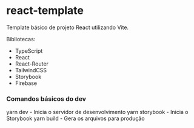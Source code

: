 # react-template

Template básico de projeto React utilizando Vite.

Bibliotecas:
 - TypeScript
 - React
 - React-Router
 - TailwindCSS
 - Storybook
 - Firebase

### Comandos básicos do dev

  yarn dev - Inicia o servidor de desenvolvimento
  yarn storybook - Inicia o Storybook
  yarn build - Gera os arquivos para produção

